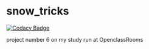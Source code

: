 # snow_tricks

[![Codacy Badge](https://api.codacy.com/project/badge/Grade/0b6eb5b83e144395919b34993a0e3fd8)](https://app.codacy.com/app/greatalf/snow_tricks?utm_source=github.com&utm_medium=referral&utm_content=greatalf/snow_tricks&utm_campaign=Badge_Grade_Dashboard)

project number 6 on my study run at OpenclassRooms
